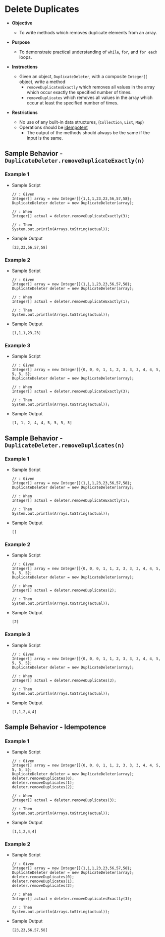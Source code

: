 
# Delete Duplicates 
* **Objective**
	* To write methods which removes duplicate elements from an array.
* **Purpose**
	* To demonstrate practical understanding of `while`, `for`, and `for each` loops.
* **Instructions**
    * Given an object, `DuplicateDeleter`, with a composite `Integer[]` object, write a method
        * `removeDuplicatesExactly` which removes all values in the array which occur exactly the specified number of times.
        * `removeDuplicates` which removes all values in the array which occur at least the specified number of times.

* **Restrictions**
    * No use of any built-in data structures, (`Collection`, `List`, `Map`)
    * Operations should be [idempotent](https://stackoverflow.com/questions/1077412/what-is-an-idempotent-operation)
        * The output of the methods should always be the same if the input is the same.


















## Sample Behavior - `DuplicateDeleter.removeDuplicateExactly(n)`

### Example 1
* Sample Script

    ```
    // : Given
    Integer[] array = new Integer[]{1,1,1,23,23,56,57,58};
    DuplicateDeleter deleter = new DuplicateDeleter(array);
    
    // : When
    Integer[] actual = deleter.removeDuplicateExactly(3);
    
    // : Then
    System.out.println(Arrays.toString(actual));
    ```

* Sample Output

    ```
    [23,23,56,57,58]
    ```
    
    
    

### Example 2
* Sample Script

    ```
    // : Given
    Integer[] array = new Integer[]{1,1,1,23,23,56,57,58};
    DuplicateDeleter deleter = new DuplicateDeleter(array);
    
    // : When
    Integer[] actual = deleter.removeDuplicateExactly(1);
    
    // : Then
    System.out.println(Arrays.toString(actual));
    ```

* Sample Output

    ```
    [1,1,1,23,23]
    ```
    
    
    

### Example 3
* Sample Script

    ```
    // : Given
    Integer[] array = new Integer[]{0, 0, 0, 1, 1, 2, 3, 3, 3, 4, 4, 5, 5, 5, 5};
    DuplicateDeleter deleter = new DuplicateDeleter(array);
    
    // : When
    Integer[] actual = deleter.removeDuplicateExactly(3);
    
    // : Then
    System.out.println(Arrays.toString(actual));
    ```

* Sample Output

    ```
    [1, 1, 2, 4, 4, 5, 5, 5, 5]
    ```




















## Sample Behavior - `DuplicateDeleter.removeDuplicates(n)`

### Example 1
* Sample Script

    ```
    // : Given
    Integer[] array = new Integer[]{1,1,1,23,23,56,57,58};
    DuplicateDeleter deleter = new DuplicateDeleter(array);
    
    // : When
    Integer[] actual = deleter.removeDuplicateExactly(1);
    
    // : Then
    System.out.println(Arrays.toString(actual));
    ```



* Sample Output

    ```
    []
    ```




### Example 2
* Sample Script

    ```
    // : Given
    Integer[] array = new Integer[]{0, 0, 0, 1, 1, 2, 3, 3, 3, 4, 4, 5, 5, 5, 5};
    DuplicateDeleter deleter = new DuplicateDeleter(array);
    
    // : When
    Integer[] actual = deleter.removeDuplicates(2);
    
    // : Then
    System.out.println(Arrays.toString(actual));
    ```



* Sample Output

    ```
    [2]
    ```



### Example 3
* Sample Script

    ```
    // : Given
    Integer[] array = new Integer[]{0, 0, 0, 1, 1, 2, 3, 3, 3, 4, 4, 5, 5, 5, 5};
    DuplicateDeleter deleter = new DuplicateDeleter(array);
    
    // : When
    Integer[] actual = deleter.removeDuplicates(3);
    
    // : Then
    System.out.println(Arrays.toString(actual));
    ```



* Sample Output

    ```
    [1,1,2,4,4]
    ```
    
    
    
    
    
    
    
    
    
    
    
## Sample Behavior - Idempotence

### Example 1
* Sample Script

    ```
    // : Given
    Integer[] array = new Integer[]{0, 0, 0, 1, 1, 2, 3, 3, 3, 4, 4, 5, 5, 5, 5};
    DuplicateDeleter deleter = new DuplicateDeleter(array);
    deleter.removeDuplicates(0);
    deleter.removeDuplicates(1);
    deleter.removeDuplicates(2);
    
    // : When
    Integer[] actual = deleter.removeDuplicates(3);
    
    // : Then
    System.out.println(Arrays.toString(actual));
    ```



* Sample Output

    ```
    [1,1,2,4,4]
    ```
    

### Example 2
* Sample Script

    ```
    // : Given
    Integer[] array = new Integer[]{1,1,1,23,23,56,57,58};
    DuplicateDeleter deleter = new DuplicateDeleter(array);
    deleter.removeDuplicates(0);
    deleter.removeDuplicates(1);
    deleter.removeDuplicates(2);
    
    // : When
    Integer[] actual = deleter.removeDuplicatesExactly(3);
    
    // : Then
    System.out.println(Arrays.toString(actual));
    ```



* Sample Output

    ```
    [23,23,56,57,58]
    ```
